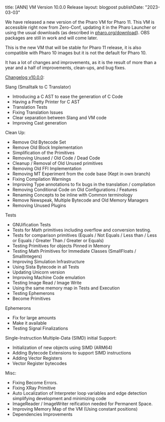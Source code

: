 title: [ANN] VM Version 10.0.0 Release
layout: blogpost
publishDate: "2023-03-03"

We have released a new version of the Pharo VM for Pharo 11. This VM is accessible right now from Zero-Conf, updating it in the Pharo Launcher or using the usual downloads (as described in [pharo.org/download](https://pharo.org/download)). OBS packages are still in work and will come later.

This is the new VM that will be stable for Pharo 11 release, it is also compatible with Pharo 10 images but it is not the default for Pharo 10.

It has a lot of changes and improvements, as it is the result of more than a year and a half of improvements, clean-ups, and bug fixes.


[Changelog v10.0.0](https://github.com/pharo-project/pharo-vm/releases/tag/v10.0.0):

Slang (Smalltalk to C Translator)
- Introducing a C AST to ease the generation of C Code
- Having a Pretty Printer for C AST
- Translation Tests
- Fixing Translation Issues
- Clear separation between Slang and VM code
- Improving Cast generation

Clean Up:	
- Remove Old Bytecode Set
- Remove Old Block Implementation
- Simplification of the Primitives
- Removing Unused / Old Code / Dead Code
- Cleanup / Removal of Old Unused primitives
- Removing Old FFI Implementation
- Removing MT Experiment from the code base (Kept in own branch)
- Fixing Compilation Warnings
- Improving Type annotations to fix bugs in the translation / compilation
- Removing Conditional Code on Old Configurations / Features
- Renaming Concepts to be inline with Common terminology
- Remove Newspeak, Multiple Bytecode and Old Memory Managers
- Removing Unused Plugins

Tests
- GNUification Tests
- Tests for Math primitives including overflow and conversion testing.
- Tests for comparison primitives (Equals / Not Equals / Less than / Less or Equals / Greater Than / Greater or Equals)
- Testing Primitives for objects Pinned in Memory
- Testing Math Primitives for Immediate Classes (SmallFloats / SmallIntegers)	
- Improving Simulation Infrastructure
- Using Sista Bytecode in all Tests
- Updating Unicorn version
- Improving Machine Code emulation
- Testing Image Read / Image Write
- Using the same memory map in Tests and Execution
- Testing Ephemerons
- Become Primitives

Ephemerons
- Fix for large amounts
- Make it available
- Testing Signal Finalizations
	
Single-Instruction Multiple-Data (SIMD) initial Support:
- Initialization of new objects using SIMD (ARM64)
- Adding Bytecode Extensions to support SIMD instructions
- Adding Vector Registers
- Vector Register bytecodes

Misc:
- Fixing Become Errors.
- Fixing XRay Primitive
- Auto Localization of Interpreter loop variables and edge detection simplifying development and minimizing code
- ImageReader / ImageWriter reification needed for Permanent Space.
- Improving Memory Map of the VM (Using constant positions)
- Dependencies Improvements

